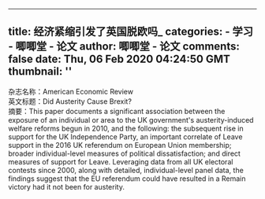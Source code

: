 
---
title: 经济紧缩引发了英国脱欧吗_
categories: 
    - 学习
    - 唧唧堂 - 论文
author: 唧唧堂 - 论文
comments: false
date: Thu, 06 Feb 2020 04:24:50 GMT
thumbnail: ''
---

<div>   
杂志名称：American Economic Review<br> 英文标题：Did Austerity Cause Brexit?<br> 摘要：This paper documents a significant association between the exposure of an individual or area to the UK government's austerity-induced welfare reforms begun in 2010, and the following: the subsequent rise in support for the UK Independence Party, an important correlate of Leave support in the 2016 UK referendum on European Union membership; broader individual-level measures of political dissatisfaction; and direct measures of support for Leave. Leveraging data from all UK electoral contests since 2000, along with detailed, individual-level panel data, the findings suggest that the EU referendum could have resulted in a Remain victory had it not been for austerity.  
</div>
            
